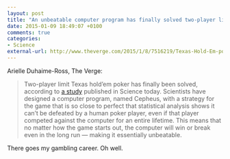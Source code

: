 ```yaml
---
layout: post
title: "An unbeatable computer program has finally solved two-player limit Texas hold'em poker"
date: 2015-01-09 18:49:07 +0100
comments: true
categories: 
- Science
external-url: http://www.theverge.com/2015/1/8/7516219/Texas-Hold-Em-poker-solved-computer-program-cepheus
---
```


Arielle Duhaime-Ross, The Verge:

> Two-player limit Texas hold’em poker has finally been solved, according to [a study](http://www.sciencemag.org/lookup/doi/10.1126/science.1259433) published in Science today. Scientists have designed a computer program, named Cepheus, with a strategy for the game that is so close to perfect that statistical analysis shows it can’t be defeated by a human poker player, even if that player competed against the computer for an entire lifetime. This means that no matter how the game starts out, the computer will win or break even in the long run — making it essentially unbeatable.

There goes my gambling career. Oh well.